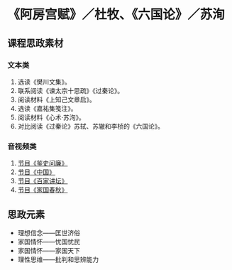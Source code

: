 # 《阿房宫赋》／杜牧、《六国论》／苏洵

## 课程思政素材

### 文本类

1. 选读《樊川文集》。
2. 联系阅读《谏太宗十思疏》《过秦论》。
3. 阅读材料《上知己文章启》。
4. 选读《嘉祐集笺注》。
5. 阅读材料《心术·苏洵》。
6. 对比阅读《过秦论》苏轼、苏辙和李桢的《六国论》。

### 音视频类

1. [节目《鉴史问廉》](https://tv.cctv.com/2015/01/09/VIDE1420811474361296.shtml)
2. [节目《中国》](https://www.mgtv.com/b/410211/15592572.html?fpa=2200&fpos=&lastp=ch_doc)
3. [节目《百家讲坛》](https://tv.cctv.com/2012/11/12/VIDE1355218010176402.shtml)
4. [节目《家国春秋》](http://tv.cctv.com/2019/10/06/VIDATR5UUtPXczL3uc1J5unl191006.shtml)

## 思政元素

- 理想信念——匡世济俗
- 家国情怀——忧国忧民
- 家国情怀——家国天下
- 理性思维——批判和思辨能力
